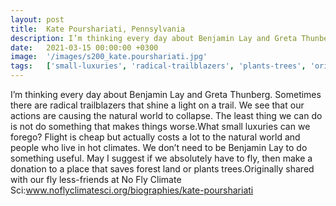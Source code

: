 ```yaml
---
layout: post
title:  Kate Pourshariati, Pennsylvania
description: I’m thinking every day about Benjamin Lay and Greta Thunberg. Sometimes there are radical trailblazers that shine a light on a trail. We see that our ...
date:   2021-03-15 00:00:00 +0300
image:  '/images/s200_kate.pourshariati.jpg'
tags:   ['small-luxuries', 'radical-trailblazers', 'plants-trees', 'originally-shared', 'natural-world', 'natural-world', 'least-thing', 'hot-climates']
---
```

I’m thinking every day about Benjamin Lay and Greta Thunberg. Sometimes there are radical trailblazers that shine a light on a trail. We see that our actions are causing the natural world to collapse. The least thing we can do is not do something that makes things worse.What small luxuries can we forego? Flight is cheap but actually costs a lot to the natural world and people who live in hot climates. We don’t need to be Benjamin Lay to do something useful. May I suggest if we absolutely have to fly, then make a donation to a place that saves forest land or plants trees.Originally shared with our fly less-friends at No Fly Climate Sci:www.noflyclimatesci.org/biographies/kate-pourshariati

